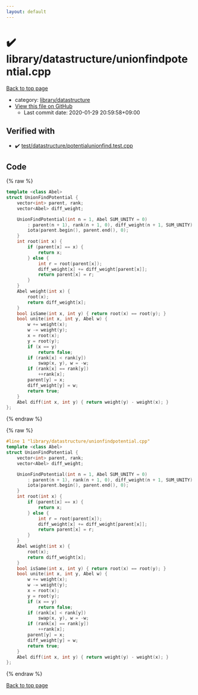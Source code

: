 ```yaml
---
layout: default
---
```


<!-- mathjax config similar to math.stackexchange -->
<script type="text/javascript" async
  src="https://cdnjs.cloudflare.com/ajax/libs/mathjax/2.7.5/MathJax.js?config=TeX-MML-AM_CHTML">
</script>
<script type="text/x-mathjax-config">
  MathJax.Hub.Config({
    TeX: { equationNumbers: { autoNumber: "AMS" }},
    tex2jax: {
      inlineMath: [ ['$','$'] ],
      processEscapes: true
    },
    "HTML-CSS": { matchFontHeight: false },
    displayAlign: "left",
    displayIndent: "2em"
  });
</script>

<script type="text/javascript" src="https://cdnjs.cloudflare.com/ajax/libs/jquery/3.4.1/jquery.min.js"></script>
<script src="https://cdn.jsdelivr.net/npm/jquery-balloon-js@1.1.2/jquery.balloon.min.js" integrity="sha256-ZEYs9VrgAeNuPvs15E39OsyOJaIkXEEt10fzxJ20+2I=" crossorigin="anonymous"></script>
<script type="text/javascript" src="../../../assets/js/copy-button.js"></script>
<link rel="stylesheet" href="../../../assets/css/copy-button.css" />


# :heavy_check_mark: library/datastructure/unionfindpotential.cpp

<a href="../../../index.html">Back to top page</a>

* category: <a href="../../../index.html#94df14f08811b32e8e383a2a55f0c6c5">library/datastructure</a>
* <a href="{{ site.github.repository_url }}/blob/master/library/datastructure/unionfindpotential.cpp">View this file on GitHub</a>
    - Last commit date: 2020-01-29 20:59:58+09:00




## Verified with

* :heavy_check_mark: <a href="../../../verify/test/datastructure/potentialunionfind.test.cpp.html">test/datastructure/potentialunionfind.test.cpp</a>


## Code

<a id="unbundled"></a>
{% raw %}
```cpp
template <class Abel>
struct UnionFindPotential {
    vector<int> parent, rank;
    vector<Abel> diff_weight;

    UnionFindPotential(int n = 1, Abel SUM_UNITY = 0)
        : parent(n + 1), rank(n + 1, 0), diff_weight(n + 1, SUM_UNITY) {
        iota(parent.begin(), parent.end(), 0);
    }
    int root(int x) {
        if (parent[x] == x) {
            return x;
        } else {
            int r = root(parent[x]);
            diff_weight[x] += diff_weight[parent[x]];
            return parent[x] = r;
        }
    }
    Abel weight(int x) {
        root(x);
        return diff_weight[x];
    }
    bool isSame(int x, int y) { return root(x) == root(y); }
    bool unite(int x, int y, Abel w) {
        w += weight(x);
        w -= weight(y);
        x = root(x);
        y = root(y);
        if (x == y)
            return false;
        if (rank[x] < rank[y])
            swap(x, y), w = -w;
        if (rank[x] == rank[y])
            ++rank[x];
        parent[y] = x;
        diff_weight[y] = w;
        return true;
    }
    Abel diff(int x, int y) { return weight(y) - weight(x); }
};

```
{% endraw %}

<a id="bundled"></a>
{% raw %}
```cpp
#line 1 "library/datastructure/unionfindpotential.cpp"
template <class Abel>
struct UnionFindPotential {
    vector<int> parent, rank;
    vector<Abel> diff_weight;

    UnionFindPotential(int n = 1, Abel SUM_UNITY = 0)
        : parent(n + 1), rank(n + 1, 0), diff_weight(n + 1, SUM_UNITY) {
        iota(parent.begin(), parent.end(), 0);
    }
    int root(int x) {
        if (parent[x] == x) {
            return x;
        } else {
            int r = root(parent[x]);
            diff_weight[x] += diff_weight[parent[x]];
            return parent[x] = r;
        }
    }
    Abel weight(int x) {
        root(x);
        return diff_weight[x];
    }
    bool isSame(int x, int y) { return root(x) == root(y); }
    bool unite(int x, int y, Abel w) {
        w += weight(x);
        w -= weight(y);
        x = root(x);
        y = root(y);
        if (x == y)
            return false;
        if (rank[x] < rank[y])
            swap(x, y), w = -w;
        if (rank[x] == rank[y])
            ++rank[x];
        parent[y] = x;
        diff_weight[y] = w;
        return true;
    }
    Abel diff(int x, int y) { return weight(y) - weight(x); }
};

```
{% endraw %}

<a href="../../../index.html">Back to top page</a>

